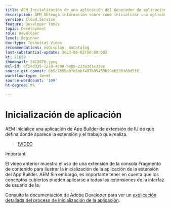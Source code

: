 ```yaml
---
title: AEM Inicialización de una aplicación del Generador de aplicaciones para la IU de
description: AEM Obtenga información sobre cómo inicializar una aplicación de App Builder de extensión de interfaz de usuario de que define dónde aparece la extensión y el trabajo que realiza.
version: Cloud Service
feature: Developer Tools
topic: Development
role: Developer
level: Beginner
doc-type: Technical Video
recommendations: noDisplay, noCatalog
last-substantial-update: 2023-06-02T00:00:00Z
kt: 11659
thumbnail: 3412876.jpeg
exl-id: ef5ad335-7278-4c00-beb6-233a3d1e330e
source-git-commit: 6b5c755bd8fe6bbf497895453b95eb236f69d5f6
workflow-type: tm+mt
source-wordcount: '109'
ht-degree: 0%

---
```


# Inicialización de aplicación

AEM Inicialice una aplicación de App Builder de extensión de IU de que defina dónde aparece la extensión y el trabajo que realiza.

>[!VIDEO](https://video.tv.adobe.com/v/3412876?quality=12&learn=on)

>[!IMPORTANT]
>
> El vídeo anterior muestra el uso de una extensión de la consola Fragmento de contenido para ilustrar la inicialización de la aplicación de la extensión del App Builder. AEM Sin embargo, es importante tener en cuenta que los conceptos cubiertos pueden aplicarse a todas las extensiones de la interfaz de usuario de la.

Consulte la documentación de Adobe Developer para ver un [explicación detallada del proceso de inicialización de la aplicación](https://developer.adobe.com/uix/docs/services/aem-cf-console-admin/code-generation/#launch-code-generation-during-project-initialization).
